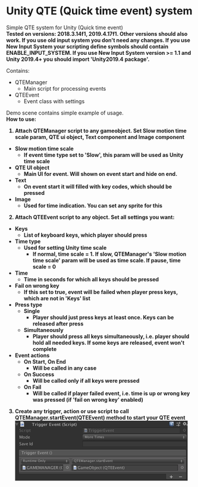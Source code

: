 # Unity QTE (Quick time event) system
Simple QTE system for Unity (Quick time event)
<br>
<b>Tested on versions: 2018.3.14f1, 2019.4.17f1. Other versions should also work. If you use old input system you don't need any changes. If you use New Input System your scripting define symbols should contain ENABLE_INPUT_SYSTEM. If you use New Input System version >= 1.1 and Unity 2019.4+ you should import 'Unity2019.4 package'.</b>

Contains:
- QTEManager
    - Main script for processing events
- QTEEvent
    - Event class with settings

Demo scene contains simple example of usage.
<br>
<b>How to use:<b>
1) Attach QTEManager script to any gameobject. Set Slow motion time scale param, QTE ui object, Text component and Image component
- Slow motion time scale
    - If event time type set to 'Slow', this param will be used as Unity time scale
- QTE UI object
    - Main UI for event. Will shown on event start and hide on end. 
- Text
    - On event start it will filled with key codes, which should be pressed
- Image
    - Used for time indication. You can set any sprite for this
2) Attach QTEEvent script to any object. Set all settings you want:
- Keys
    - List of keyboard keys, which player should press
- Time type
    - Used for setting Unity time scale
        - If normal, time scale = 1. If slow, QTEManager's 'Slow motion time scale' param will be used as time scale. If pause, time scale = 0
- Time
    - Time in seconds for which all keys should be pressed
- Fail on wrong key
    - If this set to true, event will be failed when player press keys, which are not in 'Keys' list
- Press type
    - Single
        - Player should just press keys at least once. Keys can be released after press
    - Simultaneously
        - Player should press all keys simultaneously, i.e. player should hold all needed keys. If some keys are released, event won't complete
- Event actions
    - On Start, On End
        - Will be called in any case
    - On Success
       - Will be called only if all keys were pressed
    - On Fail
        - Will be called if player failed event, i.e. time is up or wrong key was pressed (if 'fail on wrong key' enabled)
3) Create any trigger, action or use script to call QTEManager.startEvent(QTEEvent) method to start your QTE event
![Event start example](https://github.com/CrissNamon/unityqte/blob/main/event_start.png)
